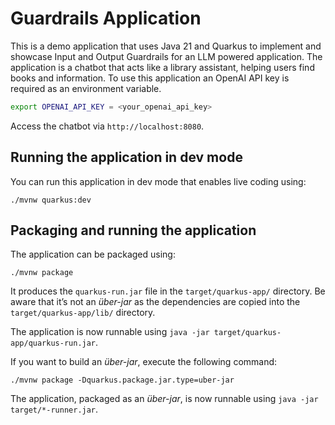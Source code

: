 # Guardrails Application

This is a demo application that uses Java 21 and Quarkus to implement and showcase Input and Output Guardrails for an LLM powered application.
The application is a chatbot that acts like a library assistant, helping users find books and information.
To use this application an OpenAI API key is required as an environment variable.

```bash
export OPENAI_API_KEY = <your_openai_api_key>
```

Access the chatbot via `http://localhost:8080`.

## Running the application in dev mode

You can run this application in dev mode that enables live coding using:

```shell script
./mvnw quarkus:dev
```

## Packaging and running the application

The application can be packaged using:

```shell script
./mvnw package
```

It produces the `quarkus-run.jar` file in the `target/quarkus-app/` directory.
Be aware that it’s not an _über-jar_ as the dependencies are copied into the `target/quarkus-app/lib/` directory.

The application is now runnable using `java -jar target/quarkus-app/quarkus-run.jar`.

If you want to build an _über-jar_, execute the following command:

```shell script
./mvnw package -Dquarkus.package.jar.type=uber-jar
```

The application, packaged as an _über-jar_, is now runnable using `java -jar target/*-runner.jar`.

